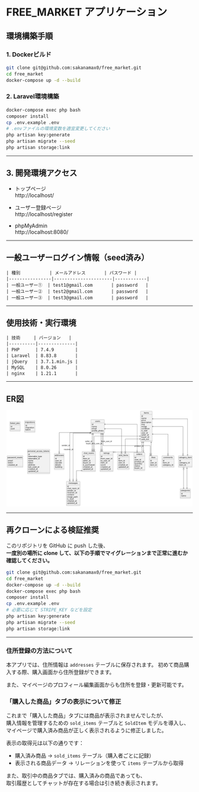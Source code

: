 # FREE_MARKET アプリケーション

## 環境構築手順

### 1. Dockerビルド

```bash
git clone git@github.com:sakanamax0/free_market.git
cd free_market
docker-compose up -d --build
```

### 2. Laravel環境構築

```bash
docker-compose exec php bash
composer install
cp .env.example .env
# .envファイルの環境変数を適宜変更してください
php artisan key:generate
php artisan migrate --seed
php artisan storage:link
```

---

## 3. 開発環境アクセス

- トップページ  
  http://localhost/

- ユーザー登録ページ  
  http://localhost/register

- phpMyAdmin  
  http://localhost:8080/

---

## 一般ユーザーログイン情報（seed済み）

```text
| 種別           | メールアドレス       | パスワード |
|----------------|----------------------|------------|
| 一般ユーザー①  | test1@gmail.com       | password   |
| 一般ユーザー②  | test2@gmail.com       | password   |
| 一般ユーザー③  | test3@gmail.com       | password   |
```

---

## 使用技術・実行環境

```text
| 技術     | バージョン   |
|----------|--------------|
| PHP      | 7.4.9        |
| Laravel  | 8.83.8       |
| jQuery   | 3.7.1.min.js |
| MySQL    | 8.0.26       |
| nginx    | 1.21.1       |
```

---

## ER図

![ER図](free_market.drawio.png)

---

## 再クローンによる検証推奨

このリポジトリを GitHub に push した後、  
**一度別の場所に clone して、以下の手順でマイグレーションまで正常に進むか確認してください。**

```bash
git clone git@github.com:sakanamax0/free_market.git
cd free_market
docker-compose up -d --build
docker-compose exec php bash
composer install
cp .env.example .env
# 必要に応じて STRIPE_KEY などを設定
php artisan key:generate
php artisan migrate --seed
php artisan storage:link
```

---
### 住所登録の方法について

本アプリでは、住所情報は `addresses` テーブルに保存されます。
初めて商品購入する際、購入画面から住所登録ができます。

また、マイページのプロフィール編集画面からも住所を登録・更新可能です。

### 「購入した商品」タブの表示について修正

これまで「購入した商品」タブには商品が表示されませんでしたが、  
購入情報を管理するための `sold_items` テーブルと `SoldItem` モデルを導入し、  
マイページで購入済み商品が正しく表示されるように修正しました。

表示の取得元は以下の通りです：
- 購入済み商品 → `sold_items` テーブル（購入者ごとに記録）
- 表示される商品データ → リレーションを使って `items` テーブルから取得

また、取引中の商品タブでは、購入済みの商品であっても、  
取引履歴としてチャットが存在する場合は引き続き表示されます。